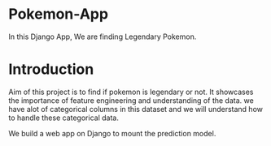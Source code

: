 # Pokemon-App
In this Django App, We are finding Legendary Pokemon.

# Introduction
Aim of this project is to find if pokemon is legendary or not.
It showcases the importance of feature engineering and understanding of the data. we have alot of categorical columns in this dataset and we will
understand how to handle these categorical data.

We build a web app on Django to mount the prediction model. 

